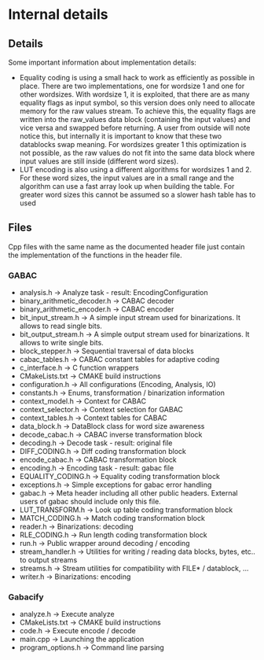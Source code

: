 # Internal details

## Details ##

Some important information about implementation details:

* Equality coding is using a small hack to work as efficiently as possible in place. There are two implementations, one for wordsize 1 and one for other wordsizes. With wordsize 1, it is exploited, that there are as many equality flags as input symbol, so this version does only need to allocate memory for the raw values stream. To achieve this, the equality flags are written into the raw_values data block (containing the input values) and vice versa and swapped before returning. A user from outside will note notice this, but internally it is important to know that these two datablocks swap meaning. For wordsizes greater 1 this optimization is not possible, as the raw values do not fit into the same data block where input values are still inside (different word sizes).
* LUT encoding is also using a different algorithms for wordsizes 1 and 2. For these word sizes, the input values are in a small range and the algorithm can use a fast array look up when building the table. For greater word sizes this cannot be assumed so a slower hash table has to used

## Files ##

Cpp files with the same name as the documented header file just contain the implementation of the functions in the header file.

### GABAC ###

* analysis.h -> Analyze task - result: EncodingConfiguration
* binary_arithmetic_decoder.h -> CABAC decoder
* binary_arithmetic_encoder.h -> CABAC encoder
* bit_input_stream.h -> A simple input stream used for binarizations. It allows to read single bits.
* bit_output_stream.h -> A simple output stream used for binarizations. It allows to write single bits.
* block_stepper.h -> Sequential traversal of data blocks
* cabac_tables.h -> CABAC constant tables for adaptive coding
* c_interface.h -> C function wrappers
* CMakeLists.txt -> CMAKE build instructions
* configuration.h -> All configurations (Encoding, Analysis, IO)
* constants.h -> Enums, transformation / binarization information
* context_model.h -> Context for CABAC
* context_selector.h -> Context selection for GABAC
* context_tables.h -> Context tables for CABAC
* data_block.h -> DataBlock class for word size awareness
* decode_cabac.h -> CABAC inverse transformation block
* decoding.h -> Decode task - result: original file
* DIFF_CODING.h -> Diff coding transformation block
* encode_cabac.h -> CABAC transformation block
* encoding.h -> Encoding task - result: gabac file
* EQUALITY_CODING.h -> Equality coding transformation block
* exceptions.h -> Simple exceptions for gabac error handling
* gabac.h -> Meta header including all other public headers. External users of gabac should include only this file.
* LUT_TRANSFORM.h -> Look up table coding transformation block
* MATCH_CODING.h -> Match coding transformation block
* reader.h -> Binarizations: decoding
* RLE_CODING.h -> Run length coding transformation block
* run.h -> Public wrapper around decoding / encoding
* stream_handler.h -> Utilities for writing / reading data blocks, bytes, etc.. to output streams
* streams.h -> Stream utilities for compatibility with FILE* / datablock, ...
* writer.h -> Binarizations: encoding

### Gabacify ###

* analyze.h -> Execute analyze
* CMakeLists.txt -> CMAKE build instructions
* code.h -> Execute encode / decode
* main.cpp -> Launching the application
* program_options.h -> Command line parsing
